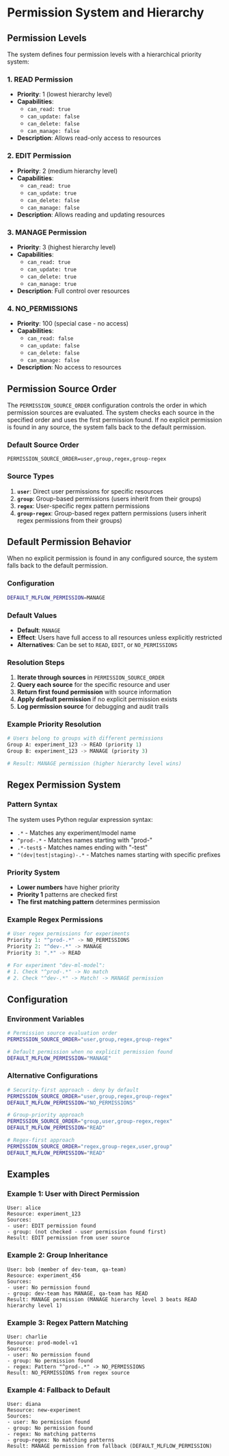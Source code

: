# Permission System and Hierarchy

## Permission Levels

The system defines four permission levels with a hierarchical priority system:

### 1. READ Permission
- **Priority**: 1 (lowest hierarchy level)
- **Capabilities**:
  - `can_read: true`
  - `can_update: false`
  - `can_delete: false`
  - `can_manage: false`
- **Description**: Allows read-only access to resources

### 2. EDIT Permission
- **Priority**: 2 (medium hierarchy level)
- **Capabilities**:
  - `can_read: true`
  - `can_update: true`
  - `can_delete: false`
  - `can_manage: false`
- **Description**: Allows reading and updating resources

### 3. MANAGE Permission
- **Priority**: 3 (highest hierarchy level)
- **Capabilities**:
  - `can_read: true`
  - `can_update: true`
  - `can_delete: true`
  - `can_manage: true`
- **Description**: Full control over resources

### 4. NO_PERMISSIONS
- **Priority**: 100 (special case - no access)
- **Capabilities**:
  - `can_read: false`
  - `can_update: false`
  - `can_delete: false`
  - `can_manage: false`
- **Description**: No access to resources

## Permission Source Order

The `PERMISSION_SOURCE_ORDER` configuration controls the order in which permission sources are evaluated. The system checks each source in the specified order and uses the first permission found. If no explicit permission is found in any source, the system falls back to the default permission.

### Default Source Order
```
PERMISSION_SOURCE_ORDER=user,group,regex,group-regex
```

### Source Types

1. **`user`**: Direct user permissions for specific resources
2. **`group`**: Group-based permissions (users inherit from their groups)
3. **`regex`**: User-specific regex pattern permissions
4. **`group-regex`**: Group-based regex pattern permissions (users inherit regex permissions from their groups)

## Default Permission Behavior

When no explicit permission is found in any configured source, the system falls back to the default permission.

### Configuration
```bash
DEFAULT_MLFLOW_PERMISSION=MANAGE
```

### Default Values
- **Default**: `MANAGE`
- **Effect**: Users have full access to all resources unless explicitly restricted
- **Alternatives**: Can be set to `READ`, `EDIT`, or `NO_PERMISSIONS`


### Resolution Steps

1. **Iterate through sources** in `PERMISSION_SOURCE_ORDER`
2. **Query each source** for the specific resource and user
3. **Return first found permission** with source information
4. **Apply default permission** if no explicit permission exists
5. **Log permission source** for debugging and audit trails


### Example Priority Resolution

```python
# Users belong to groups with different permissions
Group A: experiment_123 -> READ (priority 1)
Group B: experiment_123 -> MANAGE (priority 3)

# Result: MANAGE permission (higher hierarchy level wins)
```

## Regex Permission System

### Pattern Syntax
The system uses Python regular expression syntax:
- `.*` - Matches any experiment/model name
- `^prod-.*` - Matches names starting with "prod-"
- `.*-test$` - Matches names ending with "-test"
- `^(dev|test|staging)-.*` - Matches names starting with specific prefixes

### Priority System
- **Lower numbers** have higher priority
- **Priority 1** patterns are checked first
- **The first matching pattern** determines permission

### Example Regex Permissions

```python
# User regex permissions for experiments
Priority 1: "^prod-.*" -> NO_PERMISSIONS
Priority 2: "^dev-.*" -> MANAGE
Priority 3: ".*" -> READ

# For experiment "dev-ml-model":
# 1. Check "^prod-.*" -> No match
# 2. Check "^dev-.*" -> Match! -> MANAGE permission
```

## Configuration

### Environment Variables

```bash
# Permission source evaluation order
PERMISSION_SOURCE_ORDER="user,group,regex,group-regex"

# Default permission when no explicit permission found
DEFAULT_MLFLOW_PERMISSION="MANAGE"
```

### Alternative Configurations

```bash
# Security-first approach - deny by default
PERMISSION_SOURCE_ORDER="user,group,regex,group-regex"
DEFAULT_MLFLOW_PERMISSION="NO_PERMISSIONS"

# Group-priority approach
PERMISSION_SOURCE_ORDER="group,user,group-regex,regex"
DEFAULT_MLFLOW_PERMISSION="READ"

# Regex-first approach
PERMISSION_SOURCE_ORDER="regex,group-regex,user,group"
DEFAULT_MLFLOW_PERMISSION="READ"
```

## Examples

### Example 1: User with Direct Permission
```
User: alice
Resource: experiment_123
Sources:
- user: EDIT permission found
- group: (not checked - user permission found first)
Result: EDIT permission from user source
```

### Example 2: Group Inheritance
```
User: bob (member of dev-team, qa-team)
Resource: experiment_456
Sources:
- user: No permission found
- group: dev-team has MANAGE, qa-team has READ
Result: MANAGE permission (MANAGE hierarchy level 3 beats READ hierarchy level 1)
```

### Example 3: Regex Pattern Matching
```
User: charlie
Resource: prod-model-v1
Sources:
- user: No permission found
- group: No permission found
- regex: Pattern "^prod-.*" -> NO_PERMISSIONS
Result: NO_PERMISSIONS from regex source
```

### Example 4: Fallback to Default
```
User: diana
Resource: new-experiment
Sources:
- user: No permission found
- group: No permission found
- regex: No matching patterns
- group-regex: No matching patterns
Result: MANAGE permission from fallback (DEFAULT_MLFLOW_PERMISSION)
```
